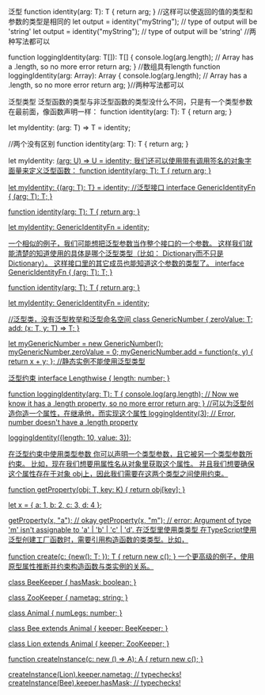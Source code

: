泛型
function identity<T>(arg: T): T {
    return arg;
}
//这样可以使返回的值的类型和参数的类型是相同的
let output = identity<string>("myString");  // type of output will be 'string'
let output = identity("myString");  // type of output will be 'string'
//两种写法都可以

function loggingIdentity<T>(arg: T[]): T[] {
    console.log(arg.length);  // Array has a .length, so no more error
    return arg;
}
//数组具有length
function loggingIdentity<T>(arg: Array<T>): Array<T> {
    console.log(arg.length);  // Array has a .length, so no more error
    return arg;
}//两种写法都可以

泛型类型
泛型函数的类型与非泛型函数的类型没什么不同，只是有一个类型参数在最前面，像函数声明一样：
function identity<T>(arg: T): T {
    return arg;
}

let myIdentity: <T>(arg: T) => T = identity;

//两个没有区别
function identity<T>(arg: T): T {
    return arg;
}

let myIdentity: <U>(arg: U) => U = identity;
我们还可以使用带有调用签名的对象字面量来定义泛型函数：
function identity<T>(arg: T): T {
    return arg;
}

let myIdentity: {<T>(arg: T): T} = identity;
//泛型接口
interface GenericIdentityFn {
    <T>(arg: T): T;
}

function identity<T>(arg: T): T {
    return arg;
}

let myIdentity: GenericIdentityFn = identity;

一个相似的例子，我们可能想把泛型参数当作整个接口的一个参数。 这样我们就能清楚的知道使用的具体是哪个泛型类型（比如： Dictionary<string>而不只是Dictionary）。 这样接口里的其它成员也能知道这个参数的类型了。
interface GenericIdentityFn<T> {
    (arg: T): T;
}

function identity<T>(arg: T): T {
    return arg;
}

let myIdentity: GenericIdentityFn<number> = identity;

//泛型类，没有泛型枚举和泛型命名空间
class GenericNumber<T> {
    zeroValue: T;
    add: (x: T, y: T) => T;
}

let myGenericNumber = new GenericNumber<number>();
myGenericNumber.zeroValue = 0;
myGenericNumber.add = function(x, y) { return x + y; };
//静态实例不能使用泛型类型

泛型约束
interface Lengthwise {
    length: number;
}

function loggingIdentity<T extends Lengthwise>(arg: T): T {
    console.log(arg.length);  // Now we know it has a .length property, so no more error
    return arg;
}
//可以为泛型创造你造一个属性，在继承他，而实现这个属性
loggingIdentity(3);  // Error, number doesn't have a .length property

loggingIdentity({length: 10, value: 3});

在泛型约束中使用类型参数
你可以声明一个类型参数，且它被另一个类型参数所约束。 比如，现在我们想要用属性名从对象里获取这个属性。 并且我们想要确保这个属性存在于对象 obj上，因此我们需要在这两个类型之间使用约束。

function getProperty(obj: T, key: K) {
    return obj[key];
}

let x = { a: 1, b: 2, c: 3, d: 4 };

getProperty(x, "a"); // okay
getProperty(x, "m"); // error: Argument of type 'm' isn't assignable to 'a' | 'b' | 'c' | 'd'.
在泛型里使用类类型
在TypeScript使用泛型创建工厂函数时，需要引用构造函数的类类型。比如，

function create<T>(c: {new(): T; }): T {
    return new c();
}
一个更高级的例子，使用原型属性推断并约束构造函数与类实例的关系。

class BeeKeeper {
    hasMask: boolean;
}

class ZooKeeper {
    nametag: string;
}

class Animal {
    numLegs: number;
}

class Bee extends Animal {
    keeper: BeeKeeper;
}

class Lion extends Animal {
    keeper: ZooKeeper;
}

function createInstance<A extends Animal>(c: new () => A): A {
    return new c();
}

createInstance(Lion).keeper.nametag;  // typechecks!
createInstance(Bee).keeper.hasMask;   // typechecks!